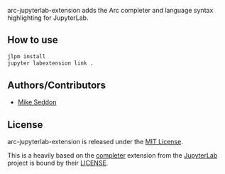 arc-jupyterlab-extension adds the Arc completer and language syntax highlighting for JupyterLab.

## How to use

```bash
jlpm install
jupyter labextension link .
```

## Authors/Contributors

- [Mike Seddon](https://github.com/seddonm1)

## License

arc-jupyterlab-extension is released under the [MIT License](https://opensource.org/licenses/MIT).

This is a heavily based on the [completer](https://github.com/jupyterlab/jupyterlab/tree/master/packages/completer) extension from the [JupyterLab](https://github.com/jupyterlab/jupyterlab) project is bound by their [LICENSE](https://github.com/jupyterlab/jupyterlab/blob/master/LICENSE).
